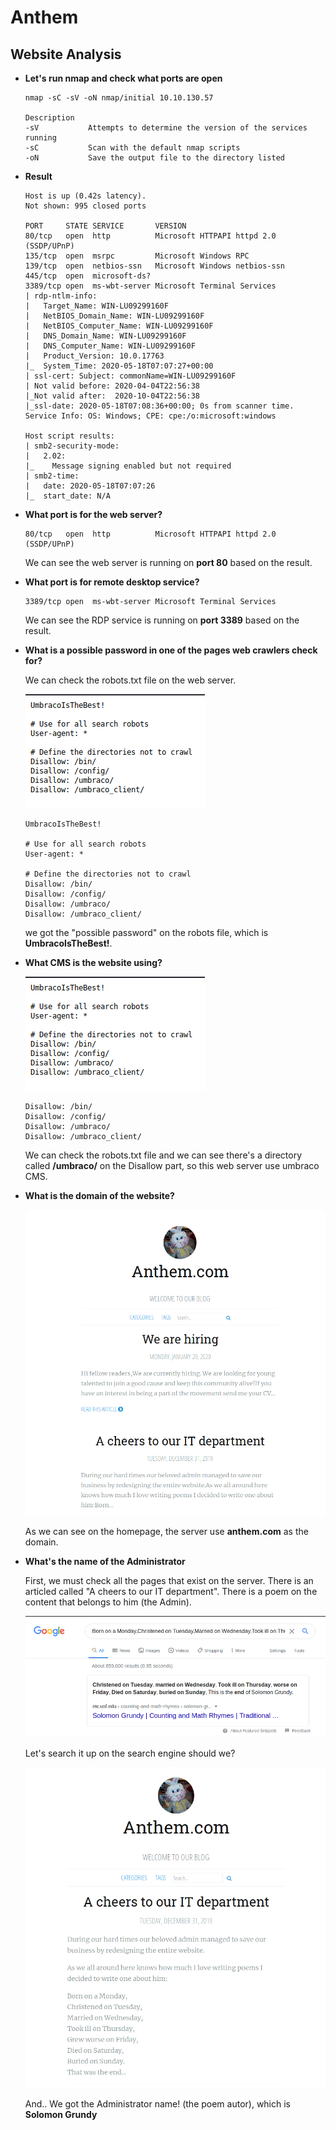 # Anthem

## Website Analysis

+ **Let's run nmap and check what ports are open**
  ```
  nmap -sC -sV -oN nmap/initial 10.10.130.57

  Description
  -sV			Attempts to determine the version of the services running
  -sC			Scan with the default nmap scripts
  -oN			Save the output file to the directory listed
  ```
+ **Result**
  ```
  Host is up (0.42s latency).
  Not shown: 995 closed ports

  PORT     STATE SERVICE       VERSION
  80/tcp   open  http          Microsoft HTTPAPI httpd 2.0 (SSDP/UPnP)
  135/tcp  open  msrpc         Microsoft Windows RPC
  139/tcp  open  netbios-ssn   Microsoft Windows netbios-ssn
  445/tcp  open  microsoft-ds?
  3389/tcp open  ms-wbt-server Microsoft Terminal Services
  | rdp-ntlm-info: 
  |   Target_Name: WIN-LU09299160F
  |   NetBIOS_Domain_Name: WIN-LU09299160F
  |   NetBIOS_Computer_Name: WIN-LU09299160F
  |   DNS_Domain_Name: WIN-LU09299160F
  |   DNS_Computer_Name: WIN-LU09299160F
  |   Product_Version: 10.0.17763
  |_  System_Time: 2020-05-18T07:07:27+00:00
  | ssl-cert: Subject: commonName=WIN-LU09299160F
  | Not valid before: 2020-04-04T22:56:38
  |_Not valid after:  2020-10-04T22:56:38
  |_ssl-date: 2020-05-18T07:08:36+00:00; 0s from scanner time.
  Service Info: OS: Windows; CPE: cpe:/o:microsoft:windows

  Host script results:
  | smb2-security-mode: 
  |   2.02: 
  |_    Message signing enabled but not required
  | smb2-time: 
  |   date: 2020-05-18T07:07:26
  |_  start_date: N/A
  ```
+ **What port is for the web server?**

  ```
  80/tcp   open  http          Microsoft HTTPAPI httpd 2.0 (SSDP/UPnP)
  ```
  We can see the web server is running on **port 80** based on the result.
  
+ **What port is for remote desktop service?**
  ```
  3389/tcp open  ms-wbt-server Microsoft Terminal Services
  ```
  We can see the RDP service is running on **port 3389** based on the result.
  
+ **What is a possible password in one of the pages web crawlers check for?**
  
  We can check the robots.txt file on the web server.
  
  ![1]
  
  ```
  UmbracoIsTheBest!

  # Use for all search robots
  User-agent: *

  # Define the directories not to crawl
  Disallow: /bin/
  Disallow: /config/
  Disallow: /umbraco/
  Disallow: /umbraco_client/
  ```
  we got the "possible password" on the robots file, which is **UmbracoIsTheBest!**.

+ **What CMS is the website using?**
  
  ![1]
  
  ```
  Disallow: /bin/
  Disallow: /config/
  Disallow: /umbraco/
  Disallow: /umbraco_client/
  ```
  
  We can check the robots.txt file and we can see there's a directory called **/umbraco/** on the Disallow part, so this web server use umbraco CMS.

+ **What is the domain of the website?**
  
  ![2]
  
  As we can see on the homepage, the server use **anthem.com** as the domain.

+ **What's the name of the Administrator**

  First, we must check all the pages that exist on the server.  There is an articled called "A cheers to our IT department". There is a poem on the content that belongs to him (the Admin). 
  
  ![3]
  
  Let's search it up on the search engine should we?
  
  ![4]
  
  And.. We got the Administrator name! (the poem autor), which is **Solomon Grundy**
  
  
  
[1]:./images/robots.png
[2]:./images/homepage.png
[3]:./images/search.png
[4]:./images/poem.png


